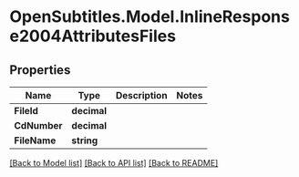 
# OpenSubtitles.Model.InlineResponse2004AttributesFiles

## Properties

Name | Type | Description | Notes
------------ | ------------- | ------------- | -------------
**FileId** | **decimal** |  | 
**CdNumber** | **decimal** |  | 
**FileName** | **string** |  | 

[[Back to Model list]](../README.md#documentation-for-models)
[[Back to API list]](../README.md#documentation-for-api-endpoints)
[[Back to README]](../README.md)

